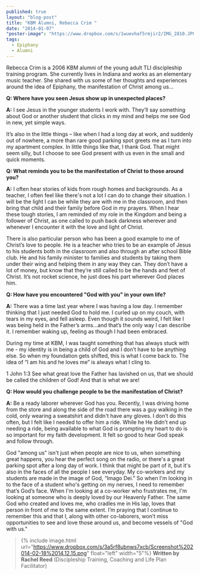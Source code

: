 ```yaml
---
published: true
layout: "blog-post"
title: "KBM Alumni, Rebecca Crim "
date: "2014-01-07"
"poster-image": "https://www.dropbox.com/s/1wuevhaf5rmjir2/IMG_2810.JPG"
tags: 
  - Epiphany
  - Alumni
---
```


Rebecca Crim is a 2006 KBM alumni of the young adult TLI discipleship training program. She currently lives in Indiana and works as an elementary music teacher. She shared with us some of her thoughts and experiences around the idea of Epiphany, the manifestation of Christ among us...

**Q: Where have you seen Jesus show up in unexpected places?**

**A:** I see Jesus in the younger students I work with. They’ll say something about God or another student that clicks in my mind and helps me see God in new, yet simple ways.

It’s also in the little things – like when I had a long day at work, and suddenly out of nowhere, a more than rare good parking spot greets me as I turn into my apartment complex. In little things like that, I thank God. That might seem silly, but I choose to see God present with us even in the small and quick moments.

**Q: What reminds you to be the manifestation of Christ to those around you?**

**A:** I often hear stories of kids from rough homes and backgrounds. As a teacher, I often feel like there's not a lot I can do to change their situation. I will be the light I can be while they are with me in the classroom, and then bring that child and their family before God in my prayers. When I hear these tough stories, I am reminded of my role in the Kingdom and being a follower of Christ, as one called to push back darkness wherever and whenever I encounter it with the love and light of Christ.

There is also particular person who has been a good example to me of Christ’s love to people. He is a teacher who tries to be an example of Jesus to his students both in the classroom and also through an after school Bible club. He and his family minister to families and students by taking them under their wing and helping them in any way they can. They don’t have a lot of money, but know that they’re still called to be the hands and feet of Christ. It’s not rocket science, he just does his part wherever God places him.

**Q: How have you encountered "God with you" in your own life?**

**A:** There was a time last year where I was having a low day. I remember thinking that I just needed God to hold me. I curled up on my couch, with tears in my eyes, and fell asleep. Even though it sounds weird, I felt like I was being held in the Father’s arms…and that’s the only way I can describe it. I remember waking up, feeling as though I had been embraced.

During my time at KBM, I was taught something that has always stuck with me - my identity is in being a child of God and I don’t have to be anything else. So when my foundation gets shifted, this is what I come back to. The idea of “I am his and he loves me” is always what I cling to.

1 John 1:3
See what great love the Father has lavished on us, that we should be called the children of God! And that is what we are!


**Q: How would you challenge people to be the manifestation of Christ?**

**A:** Be a ready laborer wherever God has you. Recently, I was driving home from the store and along the side of the road there was a guy walking in the cold, only wearing a sweatshirt and didn't have any gloves. I don’t do this often, but I felt like I needed to offer him a ride. While he He didn’t end up needing a ride, being available to what God is prompting my heart to do is so important for my faith development. It felt so good to hear God speak and follow through.  

God "among us" isn't just when people are nice to us, when something great happens, you hear the perfect song on the radio, or there's a great parking spot after a long day of work. I think that might be part of it, but it's also in the faces of all the people I see everyday.  My co-workers and my students are made in the image of God, “Imago Dei.”  So when I'm looking in to the face of a student who's getting on my nerves, I need to remember that’s God’s face. When I'm looking at a co-worker who frustrates me, I'm looking at someone who is deeply loved by our Heavenly Father. The same God who created and loves me, who cradles me in His lap, loves that person in front of me to the same extent.  I’m praying that I continue to remember this and that I, along with other co-laborers, won’t miss opportunities to see and love those around us, and become vessels of "God with us."

>{% include image.html url="https://www.dropbox.com/s/3a5rf8ubnws7xcb/Screenshot%202014-02-18%2014.12.15.png" float="left" width="5"%} **Written by Rachel Reed**       (Discipleship Training, Coaching and Life Plan Facilitator)
